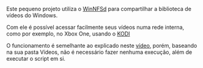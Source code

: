 Este pequeno projeto utiliza o [WinNFSd](https://github.com/winnfsd/winnfsd) para compartilhar a biblioteca de vídeos do Windows.

Com ele é possível acessar facilmente seus vídeos numa rede interna, como por exemplo, no Xbox One, usando o [KODI](https://www.microsoft.com/pt-br/p/kodi/9nblggh4t892)

O funcionamento é semelhante ao explicado neste [vídeo](https://www.youtube.com/watch?v=LAr8mdvDp2A), porém, baseando na sua pasta Vídeos, não é necessário fazer nenhuma execução, além de executar o script em si.

[](https://github.com/PRElias/images-gifs-readme/raw/master/executando_script.png?raw=true)
